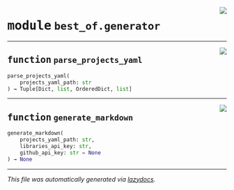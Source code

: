 <!-- markdownlint-disable -->

<a href="https://github.com/ml-tooling/best-of-generator/blob/main/src/best_of/generator.py#L0"><img align="right" style="float:right;" src="https://img.shields.io/badge/-source-cccccc?style=flat-square"></a>

# <kbd>module</kbd> `best_of.generator`





---

<a href="https://github.com/ml-tooling/best-of-generator/blob/main/src/best_of/generator.py#L14"><img align="right" style="float:right;" src="https://img.shields.io/badge/-source-cccccc?style=flat-square"></a>

## <kbd>function</kbd> `parse_projects_yaml`

```python
parse_projects_yaml(
    projects_yaml_path: str
) → Tuple[Dict, list, OrderedDict, list]
```






---

<a href="https://github.com/ml-tooling/best-of-generator/blob/main/src/best_of/generator.py#L46"><img align="right" style="float:right;" src="https://img.shields.io/badge/-source-cccccc?style=flat-square"></a>

## <kbd>function</kbd> `generate_markdown`

```python
generate_markdown(
    projects_yaml_path: str,
    libraries_api_key: str,
    github_api_key: str = None
) → None
```








---

_This file was automatically generated via [lazydocs](https://github.com/ml-tooling/lazydocs)._
